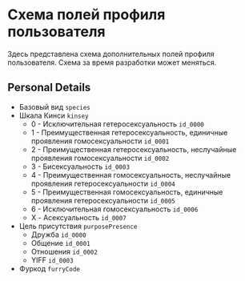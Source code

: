 # Схема полей профиля пользователя

Здесь представлена схема дополнительных полей профиля пользователя. Схема за время разработки может меняться.

## Personal Details

- Базовый вид `species`
- Шкала Кинси `kinsey`
  - 0 - Исключительная гетеросексуальность `id_0000`
  - 1 - Преимущественная гетеросексуальность, единичные проявления гомосексуальности `id_0001`
  - 2 - Преимущественная гетеросексуальность, неслучайные проявления гомосексуальности `id_0002`
  - 3 - Бисексуальность `id_0003`
  - 4 - Преимущественная гомосексуальность, неслучайные проявления гетеросексуальности `id_0004`
  - 5 - Преимущественная гомосексуальность, единичные проявления гетеросексуальности `id_0005`
  - 6 - Исключительная гомосексуальность `id_0006`
  - X - Асексуальность `id_0007`
- Цель присутствия `purposePresence`
  - Дружба `id_0000`
  - Общение `id_0001`
  - Отношения `id_0002`
  - YIFF `id_0003`
- Фуркод `furryCode`
